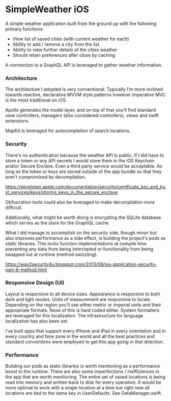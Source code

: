 # SimpleWeather iOS
A simple weather application built from the ground up with the following primary functions:
- View list of saved cities (with current weather for each)
- Ability to add / remove a city from the list
- Ability to view further details of the cities weather
- Should retain preferences after close by caching

A connection to a GraphQL API is leveraged to gather weather information.

### Architecture
The architecture I adopted is very conventional. Typically I'm more inclined towards reactive, 
declarative MVVM style patterns however imperative MVC is the most traditional on iOS. 

Apollo generates the model layer, and on top of that you'll find standard view controllers,
managers (also considered controllers), views and swift extensions.

MapKit is leveraged for autocompletion of search locations.

### Security
There's no authentication because the weather API is public. If I did have to store a token or any API secrets 
I would store them in the iOS Keychain and/or Secure Enclave. Even a third party service would be acceptable.
As long as the token or keys are stored outside of the app bundle so that they aren't compromised by decompilation.

https://developer.apple.com/documentation/security/certificate_key_and_trust_services/keys/storing_keys_in_the_secure_enclave

Obfuscation tools could also be leveraged to make decompilation more difficult.

Additionally, what might be worth doing is encrypting the SQLite database which serves as the store for the GraphQL cache.

What I did manage to accomplish on the security side, though minor but also improves performance as a side effect, 
is building the project's pods as static libraries. This locks function implementations at compile time preventing any data 
from being intercepted or functionality from being swapped out at runtime (method swizzling).

https://way2security4u.blogspot.com/2013/08/ios-application-security-part-8-method.html

### Responsive Design (UI)
Layout is responsive to all device sizes. Appearance is responsive to both dark and light modes. Units of measurement are responsive to locale. Depending on the region you'll see either metric or imperial units and their appropriate formats. None of this is hard coded either. System formatters are leveraged for this localization. The infrastructure for language localization has also been set.

I've built apps that support every iPhone and iPad in every orientation and in every country and time zone in the world and all the best practices and standard conventions were employed to get this app going in that direction.

### Performance
Building our pods as static libraries is worth mentioning as a performance boost to the runtime. There are also some imperfections / inefficiences in the app that are worth mentioning. The entire set of saved locations is being read into memory and written back to disk for every operation. It would be more optimal to work with a single location at a time but right now all locations are tied to the same key in UserDefaults. See DataManager.swift.
